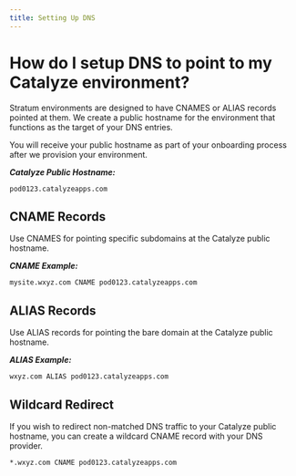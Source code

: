 ```yaml
---
title: Setting Up DNS
---
```


# How do I setup DNS to point to my Catalyze environment?

Stratum environments are designed to have CNAMES or ALIAS records pointed at them. We create a public hostname for the environment that functions as the target of your DNS entries.

You will receive your public hostname as part of your onboarding process after we provision your environment.

***Catalyze Public Hostname:***

`pod0123.catalyzeapps.com`

## CNAME Records

Use CNAMES for pointing specific subdomains at the Catalyze public hostname.

***CNAME Example:***

`mysite.wxyz.com CNAME pod0123.catalyzeapps.com`

## ALIAS Records

Use ALIAS records for pointing the bare domain at the Catalyze public hostname.

***ALIAS Example:***

`wxyz.com ALIAS pod0123.catalyzeapps.com`

## Wildcard Redirect

If you wish to redirect non-matched DNS traffic to your Catalyze public hostname, you can create a wildcard CNAME record with your DNS provider.

`*.wxyz.com CNAME pod0123.catalyzeapps.com`
